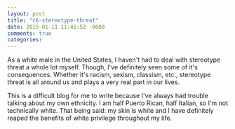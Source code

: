 ```yaml
---
layout: post
title: "c6-stereotype-threat"
date: 2015-01-11 11:45:52 -0600
comments: true
categories:
---
```

As a white male in the United States, I haven't had to deal with stereotype threat a whole lot myself.  Though, I've definitely seen some of it's consequences.  Whether it's racism, sexism, classism, etc., stereotype threat is all around us and plays a very real part in our lives.

This is a difficult blog for me to write because I've always had trouble talking about my own ethnicity.  I am half Puerto Rican, half Italian, so I'm not technically white.  That being said: my skin is white and I have definitely reaped the benefits of white privilege throughout my life.

<!--more-->